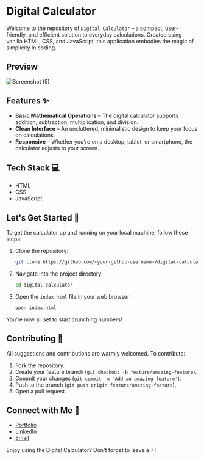 # Digital Calculator

Welcome to the repository of `Digital Calculator` – a compact, user-friendly, and efficient solution to everyday calculations. Created using vanilla HTML, CSS, and JavaScript, this application embodies the magic of simplicity in coding.

## Preview
![Screenshot (5)](https://user-images.githubusercontent.com/73266650/212058818-e4da0b5d-87c9-40b8-88e7-a035bbec7ecb.png)

## Features :sparkles:

- **Basic Mathematical Operations** – The digital calculator supports addition, subtraction, multiplication, and division.
- **Clean Interface** – An uncluttered, minimalistic design to keep your focus on calculations.
- **Responsive** – Whether you're on a desktop, tablet, or smartphone, the calculator adjusts to your screen.

## Tech Stack :computer:

- HTML
- CSS
- JavaScript

## Let's Get Started :rocket:

To get the calculator up and running on your local machine, follow these steps:

1. Clone the repository:
    ```bash
    git clone https://github.com/<your-github-username>/digital-calculator.git
    ```

2. Navigate into the project directory:
    ```bash
    cd digital-calculator
    ```

3. Open the `index.html` file in your web browser:
    ```bash
    open index.html
    ```

You're now all set to start crunching numbers!

## Contributing :handshake:

All suggestions and contributions are warmly welcomed. To contribute:

1. Fork the repository.
2. Create your feature branch (`git checkout -b feature/amazing-feature`).
3. Commit your changes (`git commit -m 'Add an amazing feature'`).
4. Push to the branch (`git push origin feature/amazing-feature`).
5. Open a pull request.

## Connect with Me :email:

- [Portfolio](https://www.olivermorla.com)
- [LinkedIn](https://www.linkedin.com/in/olivermorla)
- [Email](mailto:olivermorla@email.com)

Enjoy using the Digital Calculator? Don't forget to leave a ⭐!
